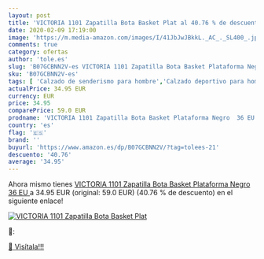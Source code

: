 ```yaml
---
layout: post
title: 'VICTORIA 1101 Zapatilla Bota Basket Plat al 40.76 % de descuento'
date: 2020-02-09 17:19:00
image: 'https://m.media-amazon.com/images/I/41JbJwJBkkL._AC_._SL400_.jpg'
comments: true
category: ofertas
author: 'tole.es'
slug: 'B07GCBNN2V-es VICTORIA 1101 Zapatilla Bota Basket Plataforma Negro 36 EU'
sku: 'B07GCBNN2V-es'
tags: [ 'Calzado de senderismo para hombre','Calzado deportivo para hombre','Chanclas y sandalias de piscina para hombre','Zapatillas de senderismo para hombre','Zapatillas y calzado deportivo para hombre','Zapatos','Zapatos para hombre','Zapatos y complementos','zapatilla', ]
actualPrice: 34.95 EUR
currency: EUR
price: 34.95
comparePrice: 59.0 EUR
prodname: 'VICTORIA 1101 Zapatilla Bota Basket Plataforma Negro  36 EU '
country: 'es'
flag: '🇪🇸'
brand: ''
buyurl: 'https://www.amazon.es/dp/B07GCBNN2V/?tag=tolees-21'
descuento: '40.76'
average: '34.95'
---
```


Ahora mismo tienes [VICTORIA 1101 Zapatilla Bota Basket Plataforma Negro  36 EU ](https://www.amazon.es/dp/B07GCBNN2V/?tag=tolees-21) a 34.95 EUR (original: 59.0 EUR) (40.76 %  de descuento) en el siguiente enlace!

[![VICTORIA 1101 Zapatilla Bota Basket Plat](https://m.media-amazon.com/images/I/41JbJwJBkkL._AC_._SL400_.jpg)](https://www.amazon.es/dp/B07GCBNN2V/?tag=tolees-21)

🔎:


[🛒 Visítala!!!](https://www.amazon.es/dp/B07GCBNN2V/?tag=tolees-21)
